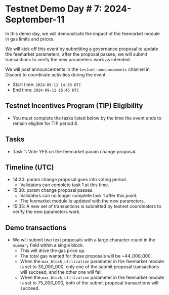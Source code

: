 # Testnet Demo Day # 7: 2024-September-11

In this demo day, we will demonstrate the impact of the feemarket module in gas limits and prices.

We will kick off this event by submitting a governance proposal to update the feemarket parameters; after the proposal passes, we will submit transactions to verify the new parameters work as intended.

We will post announcements in the `testnet-announcements` channel in Discord to coordinate activities during the event.

* Start time: `2024-09-11 14:30 UTC`
* End time: `2024-09-11 15:45 UTC`

## Testnet Incentives Program (TIP) Eligibility

* You must complete the tasks listed below by the time the event ends to remain eligible for TIP period 8.

## Tasks

* Task 1: Vote YES on the feemarket param change proposal.

## Timeline (UTC)

* 14:30: param change proposal goes into voting period.
  * Validators can complete task 1 at this time.
* 15:30: param change proposal passes.
  * Validators can no longer complete task 1 after this point.
  * The feemarket module is updated with the new parameters.
* 15:35: A new set of transactions is submitted by testnet coordinators to verify the new parameters work.

## Demo transactions

* We will submit two text proposals with a large character count in the `summary` field within a single block.
  * This will drive the gas price up.
  * The total gas wanted for these proposals will be ~44_000_000.
  * When the `max_block_utilization` parameter in the feemarket module is set to 30_000_000, only one of the submit proposal transactions will succeed, and the other one will fail.
  * When the `max_block_utilization` parameter in the feemarket module is set to 75_000_000, both of the submit proposal transactions will succeed.